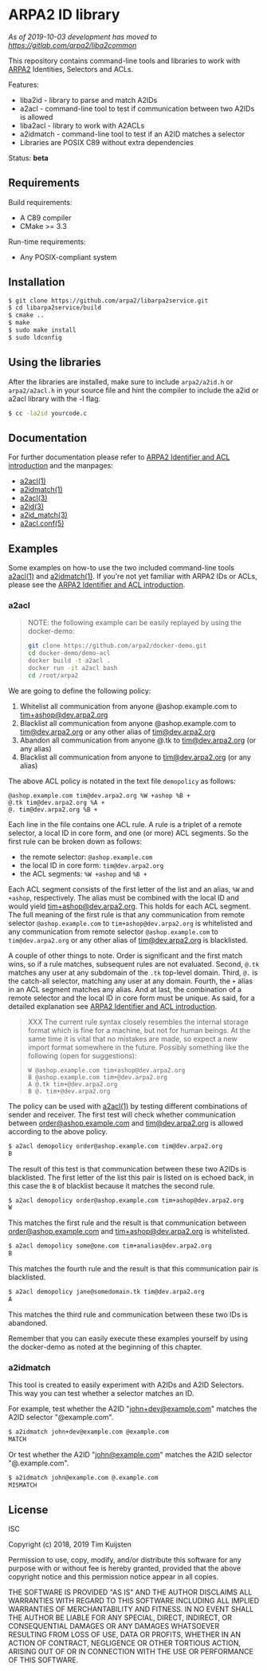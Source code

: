 # ARPA2 ID library

*As of 2019-10-03 development has moved to https://gitlab.com/arpa2/liba2common*

This repository contains command-line tools and libraries to work with [ARPA2]
Identities, Selectors and ACLs.

Features:
* liba2id - library to parse and match A2IDs
* a2acl - command-line tool to test if communication between two A2IDs is allowed
* liba2acl - library to work with A2ACLs
* a2idmatch - command-line tool to test if an A2ID matches a selector
* Libraries are POSIX C89 without extra dependencies

Status: **beta**

## Requirements

Build requirements:
* A C89 compiler
* CMake >= 3.3

Run-time requirements:
* Any POSIX-compliant system

## Installation

```sh
$ git clone https://github.com/arpa2/libarpa2service.git
$ cd libarpa2service/build
$ cmake ..
$ make
$ sudo make install
$ sudo ldconfig
```

## Using the libraries

After the libraries are installed, make sure to include `arpa2/a2id.h` or
`arpa2/a2acl.h` in your source file and hint the compiler to include the a2id or
a2acl library with the -l flag.

```sh
$ cc -la2id yourcode.c
```

## Documentation

For further documentation please refer to [ARPA2 Identifier and ACL introduction]
and the manpages:
* [a2acl(1)]
* [a2idmatch(1)]
* [a2acl(3)]
* [a2id(3)]
* [a2id_match(3)]
* [a2acl.conf(5)]

## Examples

Some examples on how-to use the two included command-line tools [a2acl(1)] and
[a2idmatch(1)]. If you're not yet familiar with ARPA2 IDs or ACLs, please see
the [ARPA2 Identifier and ACL introduction].

### a2acl

> NOTE: the following example can be easily replayed by using the docker-demo:
> ```sh
> git clone https://github.com/arpa2/docker-demo.git
> cd docker-demo/demo-acl
> docker build -t a2acl .
> docker run -it a2acl bash
> cd /root/arpa2
> ```

We are going to define the following policy:
1. Whitelist all communication from anyone @ashop.example.com to tim+ashop@dev.arpa2.org
2. Blacklist all communication from anyone @ashop.example.com to tim@dev.arpa2.org or
any other alias of tim@dev.arpa2.org
3. Abandon all communication from anyone @.tk to tim@dev.arpa2.org (or any
alias)
4. Blacklist all communication from anyone to tim@dev.arpa2.org (or any alias)

The above ACL policy is notated in the text file `demopolicy` as follows:

```ascii
@ashop.example.com tim@dev.arpa2.org %W +ashop %B +
@.tk tim@dev.arpa2.org %A +
@. tim@dev.arpa2.org %B +
```

Each line in the file contains one ACL rule. A rule is a triplet of a remote
selector, a local ID in core form, and one (or more) ACL segments. So the first
rule can be broken down as follows:
* the remote selector: `@ashop.example.com`
* the local ID in core form: `tim@dev.arpa2.org`
* the ACL segments: `%W +ashop` and `%B +`

Each ACL segment consists of the first letter of the list and an alias, `%W` and
`+ashop`, respectively. The alias must be combined with the local ID and would
yield tim+ashop@dev.arpa2.org. This holds for each ACL segment. The full meaning
of the first rule is that any communication from remote selector
`@ashop.example.com` to `tim+ashop@dev.arpa2.org` is whitelisted and any
communication from remote selector `@ashop.example.com` to `tim@dev.arpa2.org`
or any other alias of tim@dev.arpa2.org is blacklisted.

A couple of other things to note. Order is significant and the first match wins,
so if a rule matches, subsequent rules are not evaluated. Second, `@.tk` matches
any user at any subdomain of the `.tk` top-level domain. Third, `@.` is the
catch-all selector, matching any user at any domain. Fourth, the `+` alias in an
ACL segment matches any alias. And at last, the combination of a remote selector
and the local ID in core form must be unique. As said, for a detailed
explanation see [ARPA2 Identifier and ACL introduction].

> XXX The current rule syntax closely resembles the internal storage format
> which is fine for a machine, but not for human beings. At the same time it is
> vital that no mistakes are made, so expect a new import format somewhere in
> the future. Possibly something like the following (open for suggestions):
>
> ```ascii
> W @ashop.example.com tim+ashop@dev.arpa2.org
> B @ashop.example.com tim+@dev.arpa2.org
> A @.tk tim+@dev.arpa2.org
> B @. tim+@dev.arpa2.org
> ```

The policy can be used with [a2acl(1)] by testing different combinations of
sender and receiver. The first test will check whether communication between
order@ashop.example.com and tim@dev.arpa2.org is allowed according to the above
policy.

```sh
$ a2acl demopolicy order@ashop.example.com tim@dev.arpa2.org
B
```
The result of this test is that communication between these two A2IDs is
blacklisted. The first letter of the list this pair is listed on is echoed back,
in this case the `B` of blacklist because it matches the second rule.

```sh
$ a2acl demopolicy order@ashop.example.com tim+ashop@dev.arpa2.org
W
```

This matches the first rule and the result is that communication between
order@ashop.example.com and tim+ashop@dev.arpa2.org is whitelisted.

```sh
$ a2acl demopolicy some@one.com tim+analias@dev.arpa2.org
B
```

This matches the fourth rule and the result is that this communication pair is
blacklisted.

```sh
$ a2acl demopolicy jane@somedomain.tk tim@dev.arpa2.org
A
```

This matches the third rule and communication between these two IDs is abandoned.

Remember that you can easily execute these examples yourself by using the
docker-demo as noted at the beginning of this chapter.

### a2idmatch

This tool is created to easily experiment with A2IDs and A2ID Selectors. This
way you can test whether a selector matches an ID.

For example, test whether the A2ID "john+dev@example.com" matches the A2ID
selector "@example.com".

```sh
$ a2idmatch john+dev@example.com @example.com
MATCH
```

Or test whether the A2ID "john@example.com" matches the A2ID selector
"@.example.com".

```sh
$ a2idmatch john@example.com @.example.com
MISMATCH
```

## License

ISC

Copyright (c) 2018, 2019 Tim Kuijsten

Permission to use, copy, modify, and/or distribute this software for any purpose
with or without fee is hereby granted, provided that the above copyright notice
and this permission notice appear in all copies.

THE SOFTWARE IS PROVIDED "AS IS" AND THE AUTHOR DISCLAIMS ALL WARRANTIES WITH
REGARD TO THIS SOFTWARE INCLUDING ALL IMPLIED WARRANTIES OF MERCHANTABILITY AND
FITNESS. IN NO EVENT SHALL THE AUTHOR BE LIABLE FOR ANY SPECIAL, DIRECT,
INDIRECT, OR CONSEQUENTIAL DAMAGES OR ANY DAMAGES WHATSOEVER RESULTING FROM LOSS
OF USE, DATA OR PROFITS, WHETHER IN AN ACTION OF CONTRACT, NEGLIGENCE OR OTHER
TORTIOUS ACTION, ARISING OUT OF OR IN CONNECTION WITH THE USE OR PERFORMANCE OF
THIS SOFTWARE.

[ARPA2]: http://arpa2.net
[ARPA2 Identifier and ACL introduction]: /doc/design/a2idacl-intro.md
[a2acl(1)]: https://netsend.nl/arpa2/a2acl.1.html
[a2idmatch(1)]: https://netsend.nl/arpa2/a2idmatch.1.html
[a2id(3)]: https://netsend.nl/arpa2/a2id.3.html
[a2acl(3)]: https://netsend.nl/arpa2/a2acl.3.html
[a2id_match(3)]: https://netsend.nl/arpa2/a2id_match.3.html
[a2acl.conf(5)]: https://netsend.nl/arpa2/a2acl.conf.5.html
[a2idgrammar.txt]: /doc/design/a2idgrammar.txt
[a2idselgrammar.txt]: /doc/design/a2idselgrammar.txt
[ARPA2CM]: https://github.com/arpa2/arpa2cm
